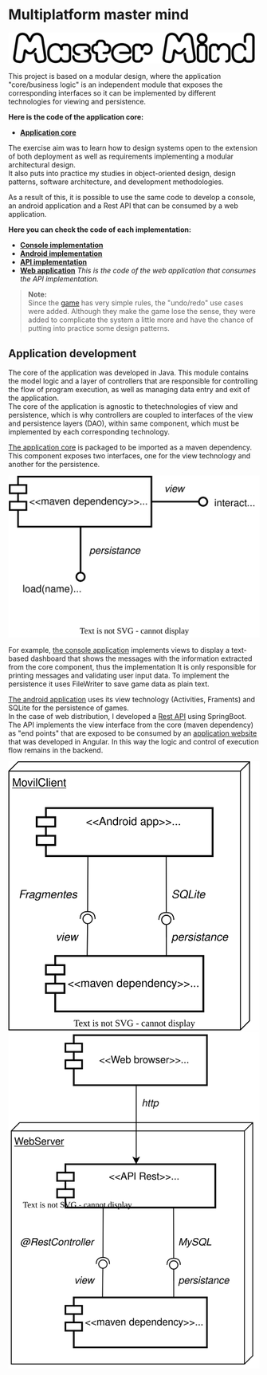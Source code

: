 # Multiplatform master mind

![Logo Image](https://raw.githubusercontent.com/PacoMorando/portfolio-web/f7f86e9743f5451cccfedf29ece8cfac64cd6ff4/src/assets/images/mastermind/master_mind_logo.svg)

This project is based on a modular design, where the application "core/business logic" is an independent module that exposes the corresponding interfaces so it can be implemented by different technologies for viewing and persistence.

**Here is the code of the application core:**
- **[Application core](https://github.com/PacoMorando/master-mind-core)**

The exercise aim was to learn how to design systems open to the extension of both deployment as well as requirements implementing a modular architectural design.  
It also puts into practice my studies in object-oriented design, design patterns, software architecture, and development methodologies.

As a result of this, it is possible to use the same code to develop a console, an android application and a Rest API that can be consumed by a web application.

**Here you can check the code of each implementation:**  
- **[Console implementation](https://github.com/PacoMorando/master-mind-console)**
- **[Android implementation](https://github.com/PacoMorando/master-mind-android)**
- **[API  implementation](https://github.com/PacoMorando/master-mind-api)**
- **[Web application](https://github.com/PacoMorando/master-mind-web)** *This is the code of the web application that consumes the API implementation.*

>**Note:**  
Since the  [game](https://es.wikipedia.org/wiki/Mastermind)  has very simple rules, the "undo/redo" use cases were added. Although they make the game lose the sense, they were added to complicate the system a little more and have the chance of putting into practice some design patterns.

## Application development

The core of the application was developed in Java. This module contains the model logic and a layer of controllers that are responsible for controlling the flow of program execution, as well as managing data entry and exit of the application.  
The core of the application is agnostic to thetechnologies of view and persistence, which is why controllers are coupled to interfaces of the view and persistence layers (DAO), within same component, which must be implemented by each corresponding technology.

[The application core](https://github.com/PacoMorando/master-mind-core)  is packaged to be imported as a maven dependency.  
This component exposes two interfaces, one for the view technology and another for the persistence.



![core component](https://raw.githubusercontent.com/PacoMorando/portfolio-web/f7f86e9743f5451cccfedf29ece8cfac64cd6ff4/src/assets/images/mastermind/master_mind_core_component.svg?token=AY7N5PABN22V3DERECFF5O3FERHJ4)

For example, [the console application](https://github.com/PacoMorando/master-mind-console)  implements views to display a text-based dashboard that shows the messages with the information extracted from the core component, thus the implementation It is only responsible for printing messages and validating user input data. To implement the persistence it uses FileWriter to save game data as plain text.

[The android application](https://github.com/PacoMorando/master-mind-android) uses its view technology (Activities, Framents) and SQLite for the persistence of games.  
In the case of web distribution, I developed a [Rest API](https://github.com/PacoMorando/master-mind-api) using SpringBoot. The API implements the view interface from the core (maven dependency) as "end points" that are exposed to be consumed by an [application website](https://github.com/PacoMorando/master-mind-web) that was developed in Angular. In this way the logic and control of execution flow remains in the backend.

![MovilClient diagram ](https://raw.githubusercontent.com/PacoMorando/portfolio-web/f7f86e9743f5451cccfedf29ece8cfac64cd6ff4/src/assets/images/mastermind/master_mind_movil_client.svg?token=AY7N5PC65Z6GSXDWYXWLO5DFERHZQ)
![enter image description here](https://raw.githubusercontent.com/PacoMorando/portfolio-web/f7f86e9743f5451cccfedf29ece8cfac64cd6ff4/src/assets/images/mastermind/master_mind_web_client2.svg?token=AY7N5PALOBGZV62XUE5UT4LFERHZU)
